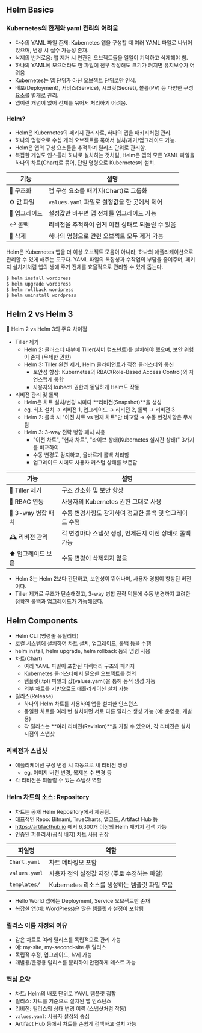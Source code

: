 ## Helm Basics
### Kubernetes의 한계와 yaml 관리의 어려움
- 다수의 YAML 파일 존재: Kubernetes 앱을 구성할 때 여러 YAML 파일로 나뉘어 있으며, 변경 시 실수 가능성 존재.
- 삭제의 번거로움: 앱 제거 시 연관된 오브젝트들을 일일이 기억하고 삭제해야 함.
- 하나의 YAML에 모으더라도 한 파일에 전부 작성해도 크기가 커지면 유지보수가 어려움
- Kubernetes는 앱 단위가 아닌 오브젝트 단위로만 인식.
- 배포(Deployment), 서비스(Service), 시크릿(Secret), 볼륨(PV) 등 다양한 구성 요소를 별개로 관리.
- 앱이란 개념이 없어 전체를 묶어서 처리하기 어려움.

### Helm?
- Helm은 Kubernetes의 패키지 관리자로, 하나의 앱을 패키지처럼 관리.
- 하나의 명령으로 수십 개의 오브젝트를 묶어서 설치/제거/업그레이드 가능.
- Helm은 앱의 구성 요소들을 추적하며 릴리즈 단위로 관리함.
- 복잡한 게임도 인스톨러 하나로 설치하는 것처럼, Helm은 앱의 모든 YAML 파일을 하나의 차트(Chart)로 묶어, 단일 명령으로 Kubernetes에 설치.

| 기능       | 설명                              |
| -------- | ------------------------------- |
| 🧱 구조화   | 앱 구성 요소를 패키지(Chart)로 그룹화        |
| ⚙️ 값 파일  | `values.yaml` 파일로 설정값을 한 곳에서 제어 |
| 🔄 업그레이드 | 설정값만 바꾸면 앱 전체를 업그레이드 가능         |
| ↩️ 롤백    | 리비전을 추적하여 쉽게 이전 상태로 되돌릴 수 있음    |
| 🧹 삭제    | 하나의 명령으로 관련 오브젝트 모두 제거 가능       |

Helm은 Kubernetes 앱을 더 이상 오브젝트 모음이 아니라, 하나의 애플리케이션으로 관리할 수 있게 해주는 도구다. YAML 파일의 복잡성과 수작업의 부담을 줄여주며, 패키지 설치기처럼 앱의 생애 주기 전체를 효율적으로 관리할 수 있게 돕는다.

```bash
$ helm install wordpress
$ helm upgrade wordpress
$ helm rollback wordpress
$ helm uninstall wordpress
```

## Helm 2 vs Helm 3
🔀 Helm 2 vs Helm 3의 주요 차이점
- Tiller 제거
  - Helm 2: 클러스터 내부에 Tiller(서버 컴포넌트)를 설치해야 했으며, 보안 위험이 존재 (무제한 권한)
  - Helm 3: Tiller 완전 제거, Helm 클라이언트가 직접 클러스터와 통신
    - 보안성 향상: Kubernetes의 RBAC(Role-Based Access Control)와 자연스럽게 통합
    - 사용자의 kubectl 권한과 동일하게 Helm도 작동
- 리비전 관리 및 롤백
  - Helm은 차트 설치/변경 시마다 **리비전(Snapshot)**을 생성
  - eg. 최초 설치 → 리비전 1, 업그레이드 → 리비전 2, 롤백 → 리비전 3
  - Helm 2: 롤백 시 "이전 차트 vs 현재 차트"만 비교함 → 수동 변경사항은 무시됨
  - Helm 3: 3-way 전략 병합 패치 사용
    - "이전 차트", "현재 차트", "라이브 상태(Kubernetes 실시간 상태)" 3가지를 비교하여
    - 수동 변경도 감지하고, 올바르게 롤백 처리함
    - 업그레이드 시에도 사용자 커스텀 상태를 보존함

| 기능             | 설명                               |
| -------------- | -------------------------------- |
| 🧱 Tiller 제거   | 구조 간소화 및 보안 향상                   |
| 🔐 RBAC 연동     | 사용자의 Kubernetes 권한 그대로 사용        |
| 🧠 3-way 병합 패치 | 수동 변경사항도 감지하여 정교한 롤백 및 업그레이드 수행  |
| 🕰 리비전 관리      | 각 변경마다 스냅샷 생성, 언제든지 이전 상태로 롤백 가능 |
| ⬆️ 업그레이드 보존    | 수동 변경이 삭제되지 않음                   |

- Helm 3는 Helm 2보다 간단하고, 보안성이 뛰어나며, 사용자 경험이 향상된 버전이다.
- Tiller 제거로 구조가 단순해졌고, 3-way 병합 전략 덕분에 수동 변경까지 고려한 정확한 롤백과 업그레이드가 가능해졌다.

## Helm Components
-  Helm CLI (명령줄 유틸리티)
  - 로컬 시스템에 설치하여 차트 설치, 업그레이드, 롤백 등을 수행
  - helm install, helm upgrade, helm rollback 등의 명령 사용
- 차트(Chart)
  - 여러 YAML 파일이 포함된 디렉터리 구조의 패키지
  - Kubernetes 클러스터에서 필요한 오브젝트를 정의
  - 템플릿(.tpl) 파일과 값(values.yaml)을 통해 동적 생성 가능
  - 외부 차트를 기반으로도 애플리케이션 설치 가능
- 릴리스(Release)
  - 하나의 Helm 차트를 사용하여 앱을 설치한 인스턴스
  - 동일한 차트를 여러 번 설치하면 서로 다른 릴리스 생성 가능 (예: 운영용, 개발용)
  - 각 릴리스는 **여러 리비전(Revision)**을 가질 수 있으며, 각 리비전은 설치 시점의 스냅샷

### 리비전과 스냅샷
- 애플리케이션 구성 변경 시 자동으로 새 리비전 생성
  - eg. 이미지 버전 변경, 복제본 수 변경 등
- 각 리비전은 되돌릴 수 있는 스냅샷 역할

### Helm 차트의 소스: Repository
- 차트는 공개 Helm Repository에서 제공됨.
- 대표적인 Repo: Bitnami, TrueCharts, 앱코드, Artifact Hub 등
- https://artifacthub.io 에서 6,300개 이상의 Helm 패키지 검색 가능
- 인증된 퍼블리셔(공식 배지) 차트 사용 권장

| 파일명           | 역할                             |
| ------------- | ------------------------------ |
| `Chart.yaml`  | 차트 메타정보 포함                     |
| `values.yaml` | 사용자 정의 설정값 저장 (주로 수정하는 파일)     |
| `templates/`  | Kubernetes 리소스를 생성하는 템플릿 파일 모음 |

- Hello World 앱에는 Deployment, Service 오브젝트만 존재
- 복잡한 앱(예: WordPress)은 많은 템플릿과 설정이 포함됨

### 릴리스 이름 지정의 이유
- 같은 차트로 여러 릴리스를 독립적으로 관리 가능
- 예: my-site, my-second-site 두 릴리스
- 독립적 수정, 업그레이드, 삭제 가능
- 개발용/운영용 릴리스를 분리하여 안전하게 테스트 가능

### 핵심 요약
- 차트: Helm의 배포 단위로 YAML 템플릿 집합
- 릴리스: 차트를 기준으로 설치된 앱 인스턴스
- 리비전: 릴리스의 상태 변경 이력 (스냅샷처럼 작동)
- `values.yaml`: 사용자 설정의 중심
- Artifact Hub 등에서 차트를 손쉽게 검색하고 설치 가능